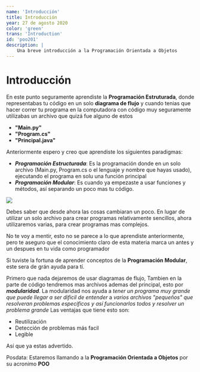 ```yaml
---
name: 'Introducción'
title: Introducción
year: 27 de agosto 2020
color: 'green'
trans: 'Introduction'
id: 'poo201'
description: |
    Una breve introducción a la Programación Orientada a Objetos
---
```



# Introducción

En este punto seguramente aprendiste la **Programación Estruturada**, donde representabas tu código en un solo **diagrama de flujo** y cuando tenias que hacer correr tu programa en la computadora con código muy seguramente utilizabas un archivo que quizá fue alguno de estos 
- **"Main.py"**
- **"Program.cs"**
- **"Principal.java"**

Anteriormente espero y creo que aprendiste los siguientes paradigmas:

- ***Programación Estructurada***: Es la programación donde en un solo archivo (Main.py, Program.cs o el lenguaje y nombre que hayas usado), ejecutando el programa en solu una función principal
- ***Programación Modular***: Es cuando ya empezaste a usar funciones y métodos, así separando un poco mas tu código.

![](https://elmundodelabogado.com/media/zoo/images/Posiciones_Teoria_de_la_Prueba_Informatica_ded5f6a5681b8ddc5296297f98269dfa.jpg)


Debes saber que desde ahora las cosas cambiaran un poco. En lugar de utilizar un solo archivo para crear programas relativamente sencillos, ahora utilizaremos varias, para crear programas mas complejos. 

No te voy a mentir, esto no se parece a lo que aprendiste anteriormente, pero te aseguro que el conocimiento claro de esta materia marca un antes y un despues en tu vida como programador

Si tuviste la fortuna de aprender conceptos de la **Programación Modular**, este sera de grán ayuda para tí.

Primero que nada dejaremos de usar diagramas de flujo, Tambien  en la parte de código tendremos mas archivos ademas del principal, esto por ***modularidad***. 
La modularidad nos ayuda a *tener un programa muy grande que puede llegar a ser dificil de entender* a  *varios archivos "pequeños" que resolveran problemas especificos y así funcionarlos todos y resolver un problema grande*
Las ventajas que tiene esto son:
- Reutilización
- Detección de problemas más facil
- Legible

Así que ya estas advertido.


Posdata:
Estaremos llamando a la **Programación Orientada a Objetos** por su acronimo **POO**

